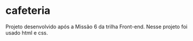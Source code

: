 # cafeteria
Projeto desenvolvido após a Missão 6 da trilha Front-end. Nesse projeto foi usado html e css. 
